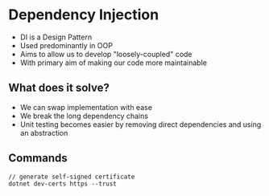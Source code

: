 # Dependency Injection

- DI is a Design Pattern
- Used predominantly in OOP
- Aims to allow us to develop "loosely-coupled" code
- With primary aim of making our code more maintainable

## What does it solve?
- We can swap implementation with ease
- We break the long dependency chains
- Unit testing becomes easier by removing direct dependencies and using an abstraction

## Commands

```
// generate self-signed certificate
dotnet dev-certs https --trust
```